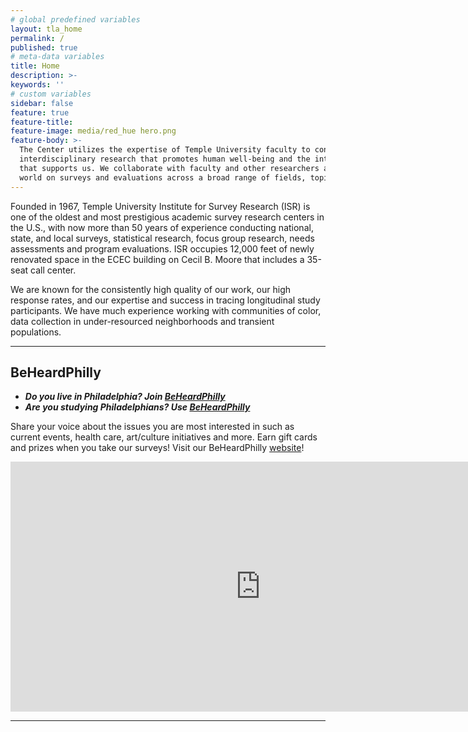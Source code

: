 ```yaml
---
# global predefined variables
layout: tla_home
permalink: /
published: true
# meta-data variables
title: Home
description: >- 
keywords: ''
# custom variables
sidebar: false
feature: true
feature-title: 
feature-image: media/red_hue hero.png
feature-body: >-
  The Center utilizes the expertise of Temple University faculty to conduct solutions-oriented
  interdisciplinary research that promotes human well-being and the integrity of the environment 
  that supports us. We collaborate with faculty and other researchers around the country and the 
  world on surveys and evaluations across a broad range of fields, topics and populations.
---
```

Founded in 1967, Temple University Institute for Survey Research (ISR) is one of the oldest and most prestigious academic survey research centers in the U.S., with now more than 50 years of experience conducting national, state, and local surveys, statistical research, focus group research, needs assessments and program evaluations. ISR occupies 12,000 feet of newly renovated space in the ECEC building on Cecil B. Moore that includes a 35-seat call center.

We are known for the consistently high quality of our work, our high response rates, and our expertise and success in tracing longitudinal study participants. We have much experience working with communities of color, data collection in under-resourced neighborhoods and transient populations.

___

## BeHeardPhilly 
- **_Do you live in Philadelphia? Join [BeHeardPhilly](http://www.beheardphilly.com/)_**<br> 
- **_Are you studying Philadelphians? Use [BeHeardPhilly](http://www.beheardphilly.com/)_**<br>

Share your voice about the issues you are most interested in such as current events, health care, art/culture initiatives and more. Earn gift cards and prizes when you take our surveys! Visit our BeHeardPhilly [website](http://www.beheardphilly.com/)! 

<div align="center"><iframe width="800" height="400" src="https://www.youtube.com/embed/6kl7uuU7Y6k" frameborder="0" allow="autoplay; encrypted-media" allowfullscreen></iframe></div>

___

